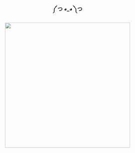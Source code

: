 <h3 align="center">༼ つ ◕_◕ ༽つ</h3>

<p align="center">
  <img src="https://github.com/Nagai-Nano/Nagai-Nano/blob/master/entp.gif" width="400" />
</p>
